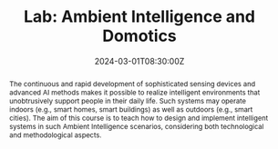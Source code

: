 ---
title: "Lab: Ambient Intelligence and Domotics"

location:  Università degli studi Milano-Bicocca (U6)
address:
  street: 
  city: Milan
  region: Milan
  postcode: '20125'
  country: Italia
 
summary: 'Università degli studi Milano-Bicocca'

abstract: "The continuous and rapid development of sophisticated sensing devices and advanced AI methods makes it possible to realize intelligent environments that unobtrusively support people in their daily life. Such systems may operate indoors (e.g., smart homes, smart buildings) as well as outdoors (e.g., smart cities). The aim of this course is to teach how to design and implement intelligent systems in such Ambient Intelligence scenarios, considering both technological and methodological aspects."

# Talk start and end times.
#   End time can optionally be hidden by prefixing the line with `#`.
date: '2024-03-01T08:30:00Z'
date_end: '2024-06-01T12:30:00Z'
all_day: false

# Schedule page publish date (NOT talk date).
publishDate: '2017-01-01T00:00:00Z'

authors: []
tags: []

# Is this a featured talk? (true/false)
featured: false

links:
  - icon: university
    icon_pack: fa
    name: Course website
    url: https://elearning.unimib.it/course/info.php?id=57807
#url_code: ''
#url_pdf: uploads/colussi_poster_ASMUS23.pdf
#url_slides: ''
#url_video: ''

# Markdown Slides (optional).
#   Associate this talk with Markdown slides.
#   Simply enter your slide deck's filename without extension.
#   E.g. `slides = "example-slides"` references `content/slides/example-slides.md`.
#   Otherwise, set `slides = ""`.
#slides: example

# Projects (optional).
#   Associate this post with one or more of your projects.
#   Simply enter your project's folder or file name without extension.
#   E.g. `projects = ["internal-project"]` references `content/project/deep-learning/index.md`.
#   Otherwise, set `projects = []`.
#projects:
#  - example
---